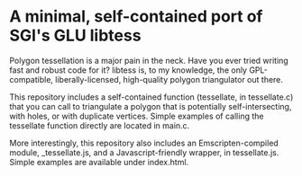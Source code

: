 # A minimal, self-contained port of SGI's GLU libtess

Polygon tessellation is a major pain in the neck. Have you ever tried
writing fast and robust code for it? libtess is, to my knowledge, the
only GPL-compatible, liberally-licensed, high-quality polygon
triangulator out there.

This repository includes a self-contained function (tessellate, in
tessellate.c) that you can call to triangulate a polygon that is
potentially self-intersecting, with holes, or with duplicate
vertices. Simple examples of calling the tessellate function directly
are located in main.c.

More interestingly, this repository also includes an
Emscripten-compiled module, _tessellate.js, and a Javascript-friendly
wrapper, in tessellate.js. Simple examples are available under
index.html.

